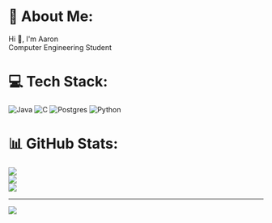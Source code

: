 # 💫 About Me:
Hi 👋, I'm Aaron<br>Computer Engineering Student


# 💻 Tech Stack:
![Java](https://img.shields.io/badge/java-%23ED8B00.svg?style=for-the-badge&logo=openjdk&logoColor=white) ![C](https://img.shields.io/badge/c-%2300599C.svg?style=for-the-badge&logo=c&logoColor=white) ![Postgres](https://img.shields.io/badge/postgres-%23316192.svg?style=for-the-badge&logo=postgresql&logoColor=white) ![Python](https://img.shields.io/badge/python-3670A0?style=for-the-badge&logo=python&logoColor=ffdd54)
# 📊 GitHub Stats:
![](https://github-readme-stats.vercel.app/api?username=aaronrojas32&theme=dark&hide_border=false&include_all_commits=false&count_private=false)<br/>
![](https://github-readme-streak-stats.herokuapp.com/?user=aaronrojas32&theme=dark&hide_border=false)<br/>
![](https://github-readme-stats.vercel.app/api/top-langs/?username=aaronrojas32&theme=dark&hide_border=false&include_all_commits=false&count_private=false&layout=compact)

---
[![](https://visitcount.itsvg.in/api?id=aaronrojas32&icon=0&color=0)](https://visitcount.itsvg.in)

<!-- Proudly created with GPRM ( https://gprm.itsvg.in ) -->

